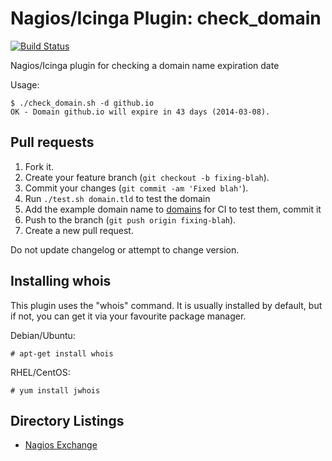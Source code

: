 Nagios/Icinga Plugin: check\_domain
===================================

[![Build Status](https://travis-ci.org/glensc/monitoring-plugin-check_domain.svg?branch=master)](https://travis-ci.org/glensc/monitoring-plugin-check_domain)

Nagios/Icinga plugin for checking a domain name expiration date

Usage:
```
$ ./check_domain.sh -d github.io
OK - Domain github.io will expire in 43 days (2014-03-08).
```

## Pull requests

1. Fork it.
2. Create your feature branch (`git checkout -b fixing-blah`).
3. Commit your changes (`git commit -am 'Fixed blah'`).
4. Run `./test.sh domain.tld` to test the domain
5. Add the example domain name to [domains](domains) for CI to test them, commit it
6. Push to the branch (`git push origin fixing-blah`).
7. Create a new pull request.

Do not update changelog or attempt to change version.


## Installing whois

This plugin uses the "whois" command. It is usually installed by default, but if not, you can get it via your favourite package manager.

Debian/Ubuntu: 
```
# apt-get install whois
```

RHEL/CentOS:
```
# yum install jwhois
```


## Directory Listings

  * [Nagios Exchange](http://exchange.nagios.org/directory/Plugins/Internet-Domains-and-WHOIS/check_domain/details)
